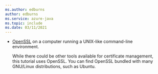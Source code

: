 ```yaml
---
ms.author: edburns
author: edburns
ms.service: azure-java
ms.topic: include
ms.date: 03/11/2021
---
```


- [OpenSSL](https://www.openssl.org/) on a computer running a UNIX-like command-line environment.

   While there could be other tools available for certificate management, this tutorial uses OpenSSL. You can find OpenSSL bundled with many GNU/Linux distributions, such as Ubuntu.
